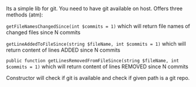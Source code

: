 Its a simple lib for git. You need to have git available on host. Offers three methods (atm):

`getFileNamesChangedSince(int $commits = 1)` which will return file names
of changed files since N commits

`getLineAddedToFileSince(string $fileName, int $commits = 1)` which will return content
of lines ADDED since N commits

`public function getLinesRemovedFromFileSince(string $fileName, int $commits = 1)` which will return content
of lines REMOVED since N commits

Constructor will check if git is available and check if given path is a git repo.

